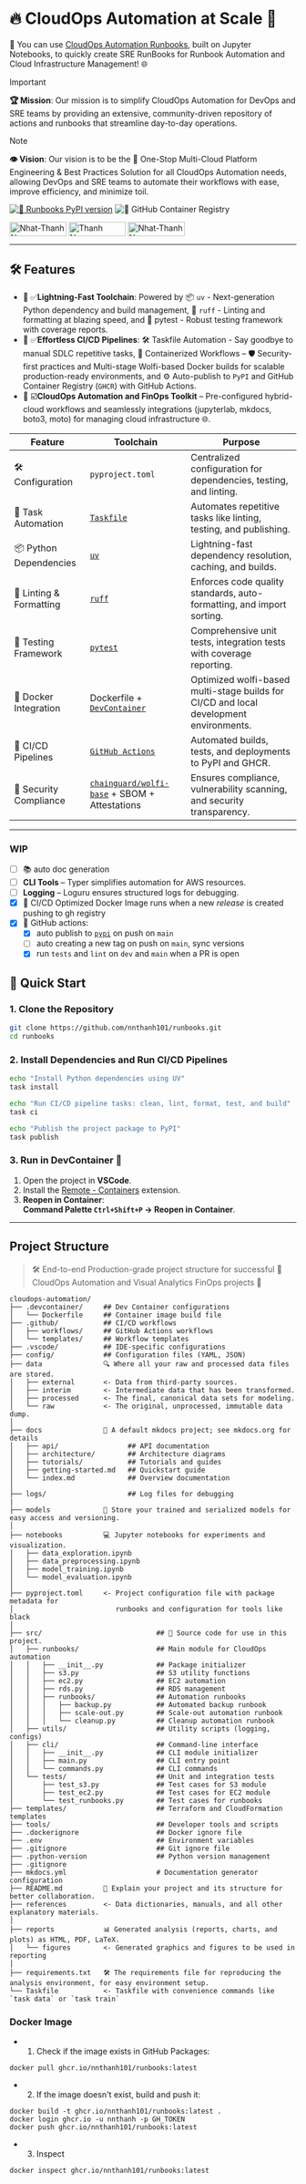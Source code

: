 # 🔥 CloudOps Automation at Scale 🦅

🌟 You can use [CloudOps Automation Runbooks](https://cloudops.oceansoft.io), built on Jupyter Notebooks, to quickly create SRE RunBooks for Runbook Automation and Cloud Infrastructure Management! 🌐

> [!IMPORTANT]
> **🏆 Mission**: Our mission is to simplify CloudOps Automation for DevOps and SRE teams by providing an extensive, community-driven repository of actions and runbooks that streamline day-to-day operations. 

> [!NOTE]
> **👁️ Vision**: Our vision is to be the 🥇 One-Stop Multi-Cloud Platform Engineering & Best Practices Solution for all CloudOps Automation needs, allowing DevOps and SRE teams to automate their workflows with ease, improve efficiency, and minimize toil.

[![🐍 Runbooks PyPI version](https://img.shields.io/pypi/v/runbooks)](https://pypi.org/project/runbooks/) ![🦾 GitHub Container Registry](https://img.shields.io/github/v/tag/nnthanh101/runbooks:latest?label=GHCR%20Version&color=blue&logo=docker)


<div align="left">
  <a href="https://www.linkedin.com/in/nnthanh" target="blank"><img align="center" src="https://img.shields.io/badge/-nnthanh-blue?style=flat-square&logo=Linkedin&logoColor=white&link=https://www.linkedin.com/in/nnthanh/" alt="Nhat-Thanh Nguyen" height="25" width="100" /></a>
  <a href="https://github.com/nnthanh101/" target="blank"><img align="center" src="https://img.shields.io/github/followers/nnthanh101?label=Follow&style=social&link=https://github.com/nnthanh101/" alt="Thanh Nguyen" height="25" width="100" /></a>
  <a href="https://www.facebook.com/groups/platformengineering" target="blank"><img align="center" src="https://img.shields.io/badge/Facebook-blue?style=flat-square&logo=facebook&logoColor=white&link=[https://www.linkedin.com/in/nnthanh/](https://www.facebook.com/groups/platformengineering)" alt="Nhat-Thanh Nguyen" height="25" width="100" /></a>  
</div>

---

## 🛠️ Features

* 🥉 ✅**Lightning-Fast Toolchain**: Powered by 📦 `uv` - Next-generation Python dependency and build management, 💅 `ruff` - Linting and formatting at blazing speed, and 🧪 pytest - Robust testing framework with coverage reports.
* 🥈 ✅**Effortless CI/CD Pipelines**: 🛠️ Taskfile Automation - Say goodbye to manual SDLC repetitive tasks, 🐳 Containerized Workflows – 🛡️ Security-first practices and Multi-stage Wolfi-based Docker builds for scalable production-ready environments, and ⚙️ Auto-publish to `PyPI` and GitHub Container Registry (`GHCR`) with GitHub Actions.
* 🥇 ☑️**CloudOps Automation and FinOps Toolkit** – Pre-configured hybrid-cloud workflows and seamlessly integrations (jupyterlab, mkdocs, boto3, moto) for managing cloud infrastructure 🌐.  

| **Feature**              | **Toolchain**                            | **Purpose**                                        |
|--------------------------|-------------------------------------|----------------------------------------------------|
| 🛠️ Configuration         | `pyproject.toml`                 | Centralized configuration for dependencies, testing, and linting.  |
| 🧹 Task Automation       | [`Taskfile`](https://taskfile.dev/) | Automates repetitive tasks like linting, testing, and publishing.  |
| 📦 Python Dependencies   | [`uv`](https://docs.astral.sh/uv/)  | Lightning-fast dependency resolution, caching, and builds. |
| 💅 Linting & Formatting  | [`ruff`](https://docs.astral.sh/ruff/) | Enforces code quality standards, auto-formatting, and import sorting.  |
| 🧪 Testing Framework     | [`pytest`](https://docs.pytest.org/)  | Comprehensive unit tests, integration tests with coverage reporting.    |
| 🐳 Docker Integration    | Dockerfile + [`DevContainer`](https://containers.dev/)  | Optimized wolfi-based multi-stage builds for CI/CD and local development environments. |
| 🦾 CI/CD Pipelines       | [`GitHub Actions`](https://github.com/features/actions) | Automated builds, tests, and deployments to PyPI and GHCR. |
| 📝 Security Compliance   | [`chainguard/wolfi-base`](https://hub.docker.com/r/chainguard/wolfi-base) + SBOM + Attestations | Ensures compliance, vulnerability scanning, and security transparency. |

---

### WIP

- [ ] 📚 auto doc generation
- [ ] **CLI Tools** – Typer simplifies automation for AWS resources.  
- [ ] **Logging** – Loguru ensures structured logs for debugging. 
- [x] 🐳 CI/CD Optimized Docker Image runs when a new *release* is created pushing to gh registry
- [x] 🦾 GitHub actions:
    - [x] auto publish to [`pypi`](https://pypi.org/) on push on `main`
    - [ ] auto creating a new tag on push on `main`, sync versions
    - [x] run `tests` and `lint` on `dev` and `main` when a PR is open

## 🚀 Quick Start

### 1. Clone the Repository

```bash
git clone https://github.com/nnthanh101/runbooks.git
cd runbooks
```

### 2. Install Dependencies and Run CI/CD Pipelines

```bash
echo "Install Python dependencies using UV"
task install

echo "Run CI/CD pipeline tasks: clean, lint, format, test, and build"
task ci

echo "Publish the project package to PyPI"
task publish
```

### 3. Run in DevContainer 🐳

1. Open the project in **VSCode**.  
2. Install the [Remote - Containers](https://marketplace.visualstudio.com/items?itemName=ms-vscode-remote.remote-containers) extension.  
3. **Reopen in Container**:  
   **Command Palette `Ctrl+Shift+P` → Reopen in Container**.  

---

## Project Structure

> 🛠 End-to-end Production-grade project structure for successful 💎 CloudOps Automation and Visual Analytics FinOps projects 🚀

```
cloudops-automation/
├── .devcontainer/     ## Dev Container configurations
│   └── Dockerfile     ## Container image build file
├── .github/           ## CI/CD workflows
│   ├── workflows/     ## GitHub Actions workflows
│   └── templates/     ## Workflow templates
├── .vscode/           ## IDE-specific configurations
├── config/            ## Configuration files (YAML, JSON)
├── data               🔍 Where all your raw and processed data files are stored.
│   ├── external       <- Data from third-party sources.
│   ├── interim        <- Intermediate data that has been transformed.
│   ├── processed      <- The final, canonical data sets for modeling.
│   └── raw            <- The original, unprocessed, immutable data dump.
│
├── docs               📓 A default mkdocs project; see mkdocs.org for details
│   ├── api/                 ## API documentation
│   ├── architecture/        ## Architecture diagrams
│   ├── tutorials/           ## Tutorials and guides
│   ├── getting-started.md   ## Quickstart guide
│   └── index.md             ## Overview documentation
│
├── logs/                    ## Log files for debugging
|
├── models             🧠 Store your trained and serialized models for easy access and versioning.
│
├── notebooks          💻 Jupyter notebooks for experiments and visualization.
│   ├── data_exploration.ipynb
│   ├── data_preprocessing.ipynb
│   ├── model_training.ipynb
│   └── model_evaluation.ipynb
│
├── pyproject.toml     <- Project configuration file with package metadata for 
│                         runbooks and configuration for tools like black
│
├── src/                            ## 🧩 Source code for use in this project.
│   ├── runbooks/                   ## Main module for CloudOps automation
│   │   ├── __init__.py             ## Package initializer
│   │   ├── s3.py                   ## S3 utility functions
│   │   ├── ec2.py                  ## EC2 automation
│   │   ├── rds.py                  ## RDS management
│   │   ├── runbooks/               ## Automation runbooks
│   │   │   ├── backup.py           ## Automated backup runbook
│   │   │   ├── scale-out.py        ## Scale-out automation runbook
│   │   │   └── cleanup.py          ## Cleanup automation runbook
│   ├── utils/                      ## Utility scripts (logging, configs)
│   ├── cli/                        ## Command-line interface
│   │   ├── __init__.py             ## CLI module initializer
│   │   ├── main.py                 ## CLI entry point
│   │   └── commands.py             ## CLI commands
│   └── tests/                      ## Unit and integration tests
│       ├── test_s3.py              ## Test cases for S3 module
│       ├── test_ec2.py             ## Test cases for EC2 module
│       └── test_runbooks.py        ## Test cases for runbooks
├── templates/                      ## Terraform and CloudFormation templates
├── tools/                          ## Developer tools and scripts
├── .dockerignore                   ## Docker ignore file
├── .env                            ## Environment variables
├── .gitignore                      ## Git ignore file
├── .python-version                 ## Python version management
├── .gitignore
├── mkdocs.yml                      # Documentation generator configuration
├── README.md          🤝 Explain your project and its structure for better collaboration.
├── references         <- Data dictionaries, manuals, and all other explanatory materials.
│
├── reports            📊 Generated analysis (reports, charts, and plots) as HTML, PDF, LaTeX.
│   └── figures        <- Generated graphics and figures to be used in reporting
│
├── requirements.txt   🛠 The requirements file for reproducing the analysis environment, for easy environment setup.
└── Taskfile           <- Taskfile with convenience commands like `task data` or `task train`

```

### Docker Image

* 1. Check if the image exists in GitHub Packages:

```
docker pull ghcr.io/nnthanh101/runbooks:latest
```

* 2. If the image doesn't exist, build and push it:

```
docker build -t ghcr.io/nnthanh101/runbooks:latest .
docker login ghcr.io -u nnthanh -p GH_TOKEN
docker push ghcr.io/nnthanh101/runbooks:latest
```

* 3. Inspect

```
docker inspect ghcr.io/nnthanh101/runbooks:latest
```
